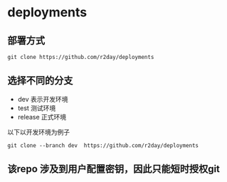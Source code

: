 # deployments

<!-- 不同的渠道选择不同的分支 -->

## 部署方式

```
git clone https://github.com/r2day/deployments
```

## 选择不同的分支

- dev 表示开发环境
- test 测试环境
- release 正式环境

以下以开发环境为例子

```
git clone --branch dev  https://github.com/r2day/deployments
```

## 该repo 涉及到用户配置密钥，因此只能短时授权git

